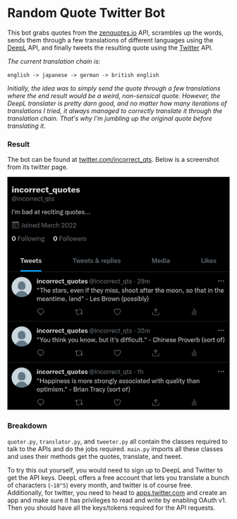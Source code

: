 # Random Quote Twitter Bot

This bot grabs quotes from the [zenquotes.io](https://zenquotes.io)
API, scrambles up the words, sends them through a few translations
of different languages using the [DeepL](https://www.deepl.com/en)
API, and finally tweets the resulting quote using the 
[Twitter](https://twitter.com) API.

*The current translation chain is:*
```
english -> japanese -> german -> british english
```

*Initially, the idea was to simply send the quote through a few
translations where the end result would be a weird, non-sensical
quote. However, the DeepL translater is pretty darn good, and no
matter how many iterations of translations I tried, it always managed
to correctly translate it through the translation chain. 
That's why I'm jumbling up the original quote before translating it.*

### Result

The bot can be found at [twitter.com/incorrect\_qts](https://twitter.com/incorrect_qts). Below is a screenshot from its twitter page.

![twitter bot](images/xample.png)

### Breakdown

`quoter.py`, `translator.py`, and `tweeter.py` all contain the classes
required to talk to the APIs and do the jobs required. `main.py` imports
all these classes and uses their methods get the quotes, translate, and 
tweet.

To try this out yourself, you would need to sign up to DeepL and Twitter
to get the API keys. DeepL offers a free account that lets you translate
a bunch of characters (`~10^5`) every month, and twitter is of course free.
Additionally, for twitter, you need to head to 
[apps.twitter.com](https://developer.twitter.com/apps) and create an
app and make sure it has privileges to read and write by enabling
OAuth v1. Then you should have all the keys/tokens required for the
API requests. 
